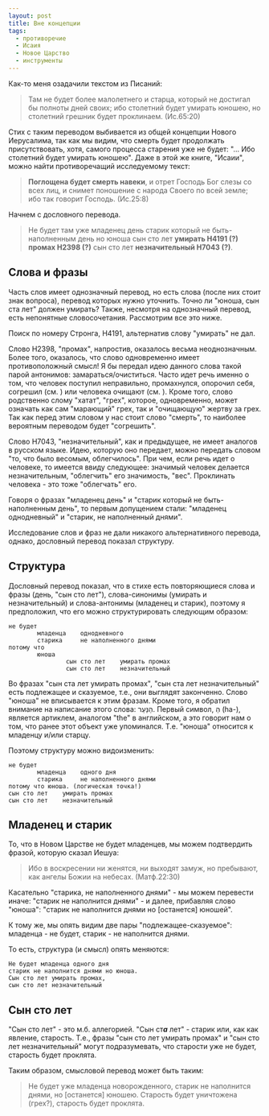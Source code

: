 ```yaml
---
layout: post
title: Вне концепции
tags: 
  - противоречие
  - Исаия
  - Новое Царство
  - инструменты
---
```


Как-то меня озадачили текстом из Писаний:

> Там не будет более малолетнего и старца, который не достигал бы полноты дней своих; ибо столетний будет умирать юношею, но столетний грешник будет проклинаем. (Ис.65:20)

Стих с таким переводом выбивается из общей концепции Нового Иерусалима, так как мы видим, что смерть будет продолжать присутствовать, хотя, самого процесса старения уже не будет: "... Ибо столетний будет умирать юношею". Даже в этой же книге, "Исаии", можно найти противоречащий исследуемому текст:

> **Поглощена будет смерть навеки**, и отрет Господь Бог слезы со всех лиц, и снимет поношение с народа Своего по всей земле; ибо так говорит Господь. (Ис.25:8)

Начнем с дословного перевода.

> Не будет там уже младенец день старик который не быть-наполненным день но юноша сын сто лет **умирать H4191 (?) промах H2398 (?)** сын сто лет **незначительный H7043 (?)**.

## Слова и фразы

Часть слов имеет однозначный перевод, но есть слова (после них стоит знак вопроса), перевод которых нужно уточнить. Точно ли "юноша, сын ста лет" должен умирать? Также, несмотря на однозначный перевод, есть непонятные словосочетания. Рассмотрим все это ниже.

Поиск по номеру Стронга, H4191, альтернатив слову "умирать" не дал.

Слово H2398, "промах", напростив, оказалось весьма неоднозначным. Более того, оказалось, что слово одновременно имеет противоположный смысл! Я бы передал идею данного слова такой парой антонимов: замараться/очиститься. Часто идет речь именно о том, что человек поступил неправильно, промахнулся, опорочил себя, согрешил (см. ) или человека очищают (см. ). Кроме того, слово родственно слому "хатат", "грех", которое, одновременно, может означать как сам "марающий" грех, так и "очищающую" жертву за грех. Так как перед этим словом у нас стоит слово "смерть", то наиболее вероятным переводом будет "согрешить".

Слово H7043, "незначительный", как и предыдущее, не имеет аналогов в русском языке. Идею, которую оно передает, можно передать словом "то, что было весомым, облегчилось". При чем, если речь идет о человеке, то имеется ввиду следующее: значимый человек делается незначительным, "облегчить" его значимость, "вес". Проклинать человека - это тоже "облегчать" его.

Говоря о фразах "младенец день" и "старик который не быть-наполненным день", то первым допущением стали: "младенец однодневный" и "старик, не наполненный днями".

Исследование слов и фраз не дали никакого альтернативного перевода, однако, дословный перевод показал структуру.

## Структура

Дословный перевод показал, что в стихе есть повторяющиеся слова и фразы (день, "сын сто лет"), слова-синонимы (умирать и незначительный)  и слова-антонимы (младенец и старик), поэтому я предположил, что его можно структурировать следующим образом:

```
не будет
        младенца    однодневного
        старика     не наполненного днями
потому что
        юноша
                сын сто лет    умирать промах
                сын сто лет    незначительный
```

Во фразах "сын ста лет умирать промах", "сын ста лет незначительный" есть подлежащее и сказуемое, т.е., они выглядят законченно. Слово "юноша" не вписывается к этим фразам. Кроме того, я обратил внимание на написание этого слова: הַנַּעַר. Первый символ, הַ (hа-), является артиклем, аналогом "the" в английском, а это говорит нам о том, что ранее этот объект уже упоминался. Т.е. "юноша" относится к младенцу и/или старцу.

Поэтому структуру можно видоизменить:

```
не будет
        младенца    одного дня
        старика     не наполненного днями
потому что юноша. (логическая точка!)
сын сто лет    умирать промах
сын сто лет    незначительный
```

## Младенец и старик

То, что в Новом Царстве не будет младенцев, мы можем подтвердить фразой, которую сказал Иешуа:

> Ибо в воскресении ни женятся, ни выходят замуж, но пребывают, как ангелы Божии на небесах. (Матф.22:30)

Касательно "старика, не наполненного днями" - мы можем перевести иначе: "старик не наполнится днями" - и далее, прибавляя слово "юноша": "старик не наполнится днями но [останется] юношей".

К тому же, мы опять видим две пары "подлежащее-сказуемое": младенца - не будет, старик - не наполнится днями.

То есть, структура (и смысл) опять меняются:

```
Не будет младенца одного дня
старик не наполнится днями но юноша.
Сын сто лет умирать промах,
сын сто лет незначительный
```

## Cын сто лет

"Cын сто лет" - это м.б. аллегорией. "Сын ст***а*** лет" - старик или, как как явление, старость. Т.е., фразы "сын сто лет умирать промах" и "сын сто лет незначительный" могут подразумевать, что старости уже не будет, старость будет проклята.

Таким образом, смысловой перевод может быть таким:

> Не будет уже младенца новорожденного, старик не наполнится днями, но [останется] юношею. Старость будет уничтожена (грех?), старость будет проклята.
